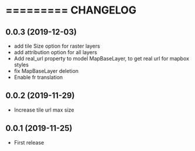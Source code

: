 =========
CHANGELOG
=========

0.0.3         (2019-12-03)
--------------------------

* add tile Size option for raster layers
* add attribution option for all layers
* Add real_url property to model MapBaseLayer, to get real url for mapbox styles
* fix MapBaseLayer deletion
* Enable fr translation


0.0.2         (2019-11-29)
--------------------------

* Increase tile url max size


0.0.1         (2019-11-25)
--------------------------

* First release
